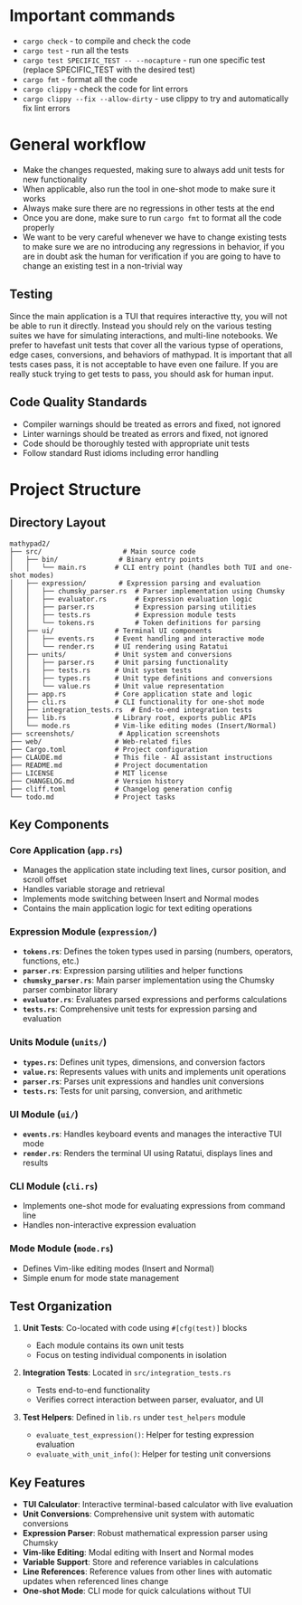 # Important commands

- `cargo check` - to compile and check the code
- `cargo test` - run all the tests
- `cargo test SPECIFIC_TEST -- --nocapture` - run one specific test (replace
  SPECIFIC_TEST with the desired test)
- `cargo fmt` - format all the code
- `cargo clippy` - check the code for lint errors
- `cargo clippy --fix --allow-dirty` - use clippy to try and automatically fix
  lint errors

# General workflow

- Make the changes requested, making sure to always add unit tests for new
  functionality
- When applicable, also run the tool in one-shot mode to make sure it works
- Always make sure there are no regressions in other tests at the end
- Once you are done, make sure to run `cargo fmt` to format all the code properly
- We want to be very careful whenever we have to change existing tests to make
  sure we are no introducing any regressions in behavior, if you are in doubt
  ask the human for verification if you are going to have to change an existing
  test in a non-trivial way

## Testing

Since the main application is a TUI that requires interactive tty, you will not
be able to run it directly. Instead you should rely on the various testing
suites we have for simulating interactions, and multi-line notebooks. We prefer
to havefast unit tests that cover all the various typse of operations, edge
cases, conversions, and behaviors of mathypad. It is important that all tests
cases pass, it is not acceptable to have even one failure. If you are really
stuck trying to get tests to pass, you should ask for human input.

## Code Quality Standards
- Compiler warnings should be treated as errors and fixed, not ignored
- Linter warnings should be treated as errors and fixed, not ignored
- Code should be thoroughly tested with appropriate unit tests
- Follow standard Rust idioms including error handling

# Project Structure

## Directory Layout

```
mathypad2/
├── src/                    # Main source code
│   ├── bin/               # Binary entry points
│   │   └── main.rs       # CLI entry point (handles both TUI and one-shot modes)
│   ├── expression/        # Expression parsing and evaluation
│   │   ├── chumsky_parser.rs  # Parser implementation using Chumsky
│   │   ├── evaluator.rs       # Expression evaluation logic
│   │   ├── parser.rs          # Expression parsing utilities
│   │   ├── tests.rs           # Expression module tests
│   │   └── tokens.rs          # Token definitions for parsing
│   ├── ui/               # Terminal UI components
│   │   ├── events.rs     # Event handling and interactive mode
│   │   └── render.rs     # UI rendering using Ratatui
│   ├── units/            # Unit system and conversions
│   │   ├── parser.rs     # Unit parsing functionality
│   │   ├── tests.rs      # Unit system tests
│   │   ├── types.rs      # Unit type definitions and conversions
│   │   └── value.rs      # Unit value representation
│   ├── app.rs            # Core application state and logic
│   ├── cli.rs            # CLI functionality for one-shot mode
│   ├── integration_tests.rs  # End-to-end integration tests
│   ├── lib.rs            # Library root, exports public APIs
│   └── mode.rs           # Vim-like editing modes (Insert/Normal)
├── screenshots/           # Application screenshots
├── web/                  # Web-related files
├── Cargo.toml            # Project configuration
├── CLAUDE.md             # This file - AI assistant instructions
├── README.md             # Project documentation
├── LICENSE               # MIT license
├── CHANGELOG.md          # Version history
├── cliff.toml            # Changelog generation config
└── todo.md               # Project tasks
```

## Key Components

### Core Application (`app.rs`)
- Manages the application state including text lines, cursor position, and scroll offset
- Handles variable storage and retrieval
- Implements mode switching between Insert and Normal modes
- Contains the main application logic for text editing operations

### Expression Module (`expression/`)
- **`tokens.rs`**: Defines the token types used in parsing (numbers, operators, functions, etc.)
- **`parser.rs`**: Expression parsing utilities and helper functions
- **`chumsky_parser.rs`**: Main parser implementation using the Chumsky parser combinator library
- **`evaluator.rs`**: Evaluates parsed expressions and performs calculations
- **`tests.rs`**: Comprehensive unit tests for expression parsing and evaluation

### Units Module (`units/`)
- **`types.rs`**: Defines unit types, dimensions, and conversion factors
- **`value.rs`**: Represents values with units and implements unit operations
- **`parser.rs`**: Parses unit expressions and handles unit conversions
- **`tests.rs`**: Tests for unit parsing, conversion, and arithmetic

### UI Module (`ui/`)
- **`events.rs`**: Handles keyboard events and manages the interactive TUI mode
- **`render.rs`**: Renders the terminal UI using Ratatui, displays lines and results

### CLI Module (`cli.rs`)
- Implements one-shot mode for evaluating expressions from command line
- Handles non-interactive expression evaluation

### Mode Module (`mode.rs`)
- Defines Vim-like editing modes (Insert and Normal)
- Simple enum for mode state management

## Test Organization

1. **Unit Tests**: Co-located with code using `#[cfg(test)]` blocks
   - Each module contains its own unit tests
   - Focus on testing individual components in isolation

2. **Integration Tests**: Located in `src/integration_tests.rs`
   - Tests end-to-end functionality
   - Verifies correct interaction between parser, evaluator, and UI

3. **Test Helpers**: Defined in `lib.rs` under `test_helpers` module
   - `evaluate_test_expression()`: Helper for testing expression evaluation
   - `evaluate_with_unit_info()`: Helper for testing unit conversions

## Key Features

- **TUI Calculator**: Interactive terminal-based calculator with live evaluation
- **Unit Conversions**: Comprehensive unit system with automatic conversions
- **Expression Parser**: Robust mathematical expression parser using Chumsky
- **Vim-like Editing**: Modal editing with Insert and Normal modes
- **Variable Support**: Store and reference variables in calculations
- **Line References**: Reference values from other lines with automatic updates when referenced lines change
- **One-shot Mode**: CLI mode for quick calculations without TUI
